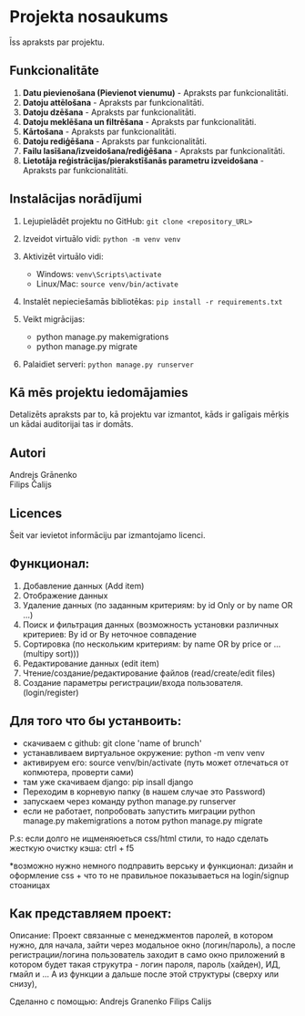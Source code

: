 # Projekta nosaukums

Īss apraksts par projektu.

## Funkcionalitāte

1. **Datu pievienošana (Pievienot vienumu)** - Apraksts par funkcionalitāti.
2. **Datoju attēlošana** - Apraksts par funkcionalitāti.
3. **Datoju dzēšana** - Apraksts par funkcionalitāti.
4. **Datoju meklēšana un filtrēšana** - Apraksts par funkcionalitāti.
5. **Kārtošana** - Apraksts par funkcionalitāti.
6. **Datoju rediģēšana** - Apraksts par funkcionalitāti.
7. **Failu lasīšana/izveidošana/rediģēšana** - Apraksts par funkcionalitāti.
8. **Lietotāja reģistrācijas/pierakstīšanās parametru izveidošana** - Apraksts par funkcionalitāti.

## Instalācijas norādījumi

1. Lejupielādēt projektu no GitHub: `git clone <repository_URL>`
2. Izveidot virtuālo vidi: `python -m venv venv`
3. Aktivizēt virtuālo vidi:
   - Windows: `venv\Scripts\activate`
   - Linux/Mac: `source venv/bin/activate`
4. Instalēt nepieciešamās bibliotēkas: `pip install -r requirements.txt`
5. Veikt migrācijas: 
   - python manage.py makemigrations
   - python manage.py migrate

6. Palaidiet serveri: `python manage.py runserver`

## Kā mēs projektu iedomājamies

Detalizēts apraksts par to, kā projektu var izmantot, kāds ir galīgais mērķis un kādai auditorijai tas ir domāts.

## Autori

Andrejs Grānenko  
Filips Čalijs

## Licences

Šeit var ievietot informāciju par izmantojamo licenci.







## Функционал:
1. Добавление данных (Add item)
2. Отображение данных 
3. Удаление данных (по заданным критериям: by id Only or by name OR …)
4. Поиск и фильтрация данных (возможность установки различных критериев: By id or By неточное совпадение 
5. Сортировка (по нескольким критериям: by name OR by price or …(multipy sort)))
6. Редактирование данных (edit item)
7. Чтение/создание/редактирование файлов (read/create/edit files)
8. Создание параметры регистрации/входа пользователя. (login/register)


## Для того что бы устанвоить:
- скачиваем с github: git clone 'name of brunch'
- устанавливаем виртуальное окружение: python -m venv venv
- активируем его: source venv/bin/activate (путь может отлечаться от копмютера, проверти сами)
- там уже скачиваем django: pip insall django 
- Переходим в корневую папку (в нашем случае это Password)
- запускаем через команду python manage.py runserver
- если не работает, попробовать запустить миграции python manage.py makemigrations а потом python manage.py migrate

P.s: если долго не ищменяюеться css/html стили, то надо сделать жесткую очистку кэша: ctrl + f5


*возможно нужно немного подправить верську и функционал: дизайн и оформление css + что то не правильное показываеться на login/signup стоаницах

## Как представляем проект: 


Описание:
Проект связанные с менеджментов паролей, в котором нужно, для начала, зайти через модальное окно (логин/пароль), а после регистрации/логина пользователь заходит в само окно приложений в котором будет такая струкутра - логин пароля, пароль (хайден), ИД, гмайл и ... А из функции  а дальше после этой структуры (сверху или снизу), 


Сделанно с помощью:
Andrejs Granenko
Filips Calijs